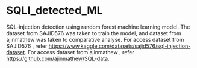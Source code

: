 # SQLI_detected_ML
SQL-injection detection using random forest machine learning model. 
The dataset from SAJID576 was taken to train the model, and dataset from ajinmathew was taken to comparative analyse.
For access  dataset from SAJID576 , refer https://www.kaggle.com/datasets/sajid576/sql-injection-dataset.
For access  dataset from ajinmathew , refer https://github.com/ajinmathew/SQL-data.

